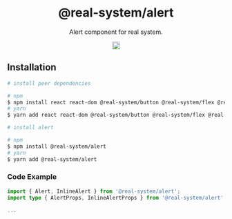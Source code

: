 <h1 align="center">@real-system/alert</h1>
<p align="center">Alert component for real system.</p>
<p align="center">
<a href="https://www.npmjs.com/package/@real-system/alert"><img src="https://badgen.net/npm/v/@real-system/alert?label=&icon=npm&color=blue" alt="npm version" height="18"/></a>
</p>

## Installation

```bash
# install peer dependencies

# npm
$ npm install react react-dom @real-system/button @real-system/flex @real-system/icon @real-system/styled-library @real-system/typography
# yarn
$ yarn add react react-dom @real-system/button @real-system/flex @real-system/icon @real-system/styled-library @real-system/typography

# install alert

# npm
$ npm install @real-system/alert
# yarn
$ yarn add @real-system/alert
```

### Code Example

```typescript
import { Alert, InlineAlert } from '@real-system/alert';
import type { AlertProps, InlineAlertProps } from '@real-system/alert';

...

```
